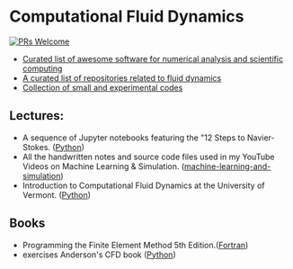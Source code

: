 # Computational Fluid Dynamics

[![PRs Welcome](https://img.shields.io/badge/PRs-welcome-brightgreen.svg?style=flat-square)](http://makeapullrequest.com)



* [Curated list of awesome software for numerical analysis and scientific computing](https://github.com/nschloe/awesome-scientific-computing)
* [A curated list of repositories related to fluid dynamics](https://github.com/lento234/awesome-fluid-dynamics)
* [Collection of small and experimental codes](https://github.com/cpraveen/cfdlab)

## Lectures:
* A sequence of Jupyter notebooks featuring the "12 Steps to Navier-Stokes. ([Python](https://github.com/barbagroup/CFDPython))
* All the handwritten notes and source code files used in my YouTube Videos on Machine Learning & Simulation. ([machine-learning-and-simulation](https://github.com/Ceyron/machine-learning-and-simulation))
* Introduction to Computational Fluid Dynamics at the University of Vermont. ([Python](https://github.com/yvesdubief/UVM-ME249-CFD))

## Books

* Programming the Finite Element Method 5th Edition.([Fortran](https://github.com/cunyizju/Programming-FEM-5th-Fortran))
* exercises Anderson's CFD book ([Python](https://github.com/matleg/CFD-Python))


